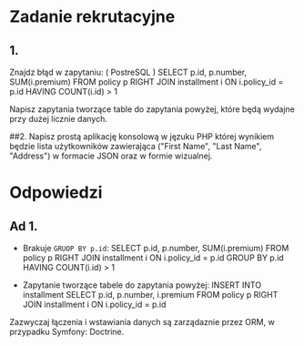 # Zadanie rekrutacyjne

## 1. 
Znajdz błąd w zapytaniu: ( PostreSQL )
   SELECT p.id, p.number, SUM(i.premium)
   FROM policy p
   RIGHT JOIN installment i ON i.policy_id = p.id
   HAVING COUNT(i.id) > 1
  
   
   Napisz zapytania tworzące table do zapytania powyżej, które będą wydajne przy dużej licznie danych.
   
##2. 
Napisz prostą aplikację konsolową w jęzuku PHP której wynikiem będzie lista użytkowników 
    zawierająca ("First Name", "Last Name", "Address") w formacie JSON oraz w formie wizualnej. 
    
# Odpowiedzi

## Ad 1.

 - Brakuje `GRUOP BY p.id`:
     SELECT p.id, p.number, SUM(i.premium) 
     FROM policy p 
     RIGHT JOIN installment i 
     ON i.policy_id = p.id 
     GROUP BY p.id
     HAVING COUNT(i.id) > 1
     
 - Zapytanie tworzące tabele do zapytania powyżej:
     INSERT INTO installment
     SELECT p.id, p.number, i.premium
     FROM policy p
        RIGHT JOIN installment i ON i.policy_id = p.id

Zazwyczaj łączenia i wstawiania danych są zarządaznie przez ORM, w przypadku Symfony: Doctrine.